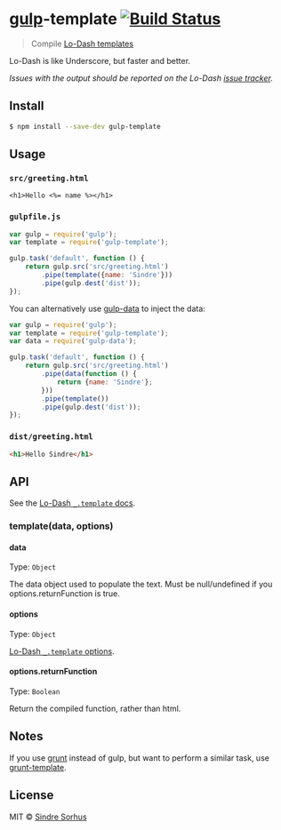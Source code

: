 # [gulp](http://gulpjs.com)-template [![Build Status](https://travis-ci.org/sindresorhus/gulp-template.svg?branch=master)](https://travis-ci.org/sindresorhus/gulp-template)

> Compile [Lo-Dash templates](http://lodash.com/docs#template)

Lo-Dash is like Underscore, but faster and better.

*Issues with the output should be reported on the Lo-Dash [issue tracker](https://github.com/lodash/lodash/issues).*


## Install

```sh
$ npm install --save-dev gulp-template
```


## Usage

### `src/greeting.html`

```erb
<h1>Hello <%= name %></h1>
```

### `gulpfile.js`

```js
var gulp = require('gulp');
var template = require('gulp-template');

gulp.task('default', function () {
	return gulp.src('src/greeting.html')
		.pipe(template({name: 'Sindre'}))
		.pipe(gulp.dest('dist'));
});
```

You can alternatively use [gulp-data](https://github.com/colynb/gulp-data) to inject the data:

```js
var gulp = require('gulp');
var template = require('gulp-template');
var data = require('gulp-data');

gulp.task('default', function () {
	return gulp.src('src/greeting.html')
		.pipe(data(function () {
			return {name: 'Sindre'};
		}))
		.pipe(template())
		.pipe(gulp.dest('dist'));
});
```

### `dist/greeting.html`

```html
<h1>Hello Sindre</h1>
```


## API

See the [Lo-Dash `_.template` docs](http://lodash.com/docs#template).

### template(data, options)

#### data

Type: `Object`

The data object used to populate the text. Must be null/undefined if you options.returnFunction is true.

#### options

Type: `Object`

[Lo-Dash `_.template` options](http://lodash.com/docs#template).

#### options.returnFunction

Type: `Boolean`

Return the compiled function, rather than html.


## Notes

If you use [grunt](http://gruntjs.com) instead of gulp, but want to perform a similar task, use [grunt-template](https://github.com/mathiasbynens/grunt-template).


## License

MIT © [Sindre Sorhus](http://sindresorhus.com)

